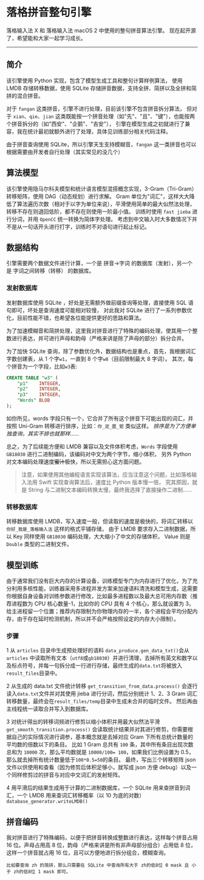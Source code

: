 # 落格拼音整句引擎

落格输入法 X 和 落格输入法 macOS 2 中使用的整句拼音算法引擎。
现在起开源了，希望能和大家一起学习成长。

---

## 简介

该引擎使用 Python 实现，包含了模型生成工具和整句计算样例算法，
使用 LMDB 存储转移数据，使用 SQLite 存储拼音数据，支持全拼、简拼以及全拼和简拼的混合拼音。

对于 `fangan` 这类拼音，引擎不进行处理，目前该引擎不包含拼音拆分算法，
但对于 `xian`、`qie`、`jian` 这类既能按一个拼音处理（如"先"、"且"、"键"），也能按两个拼音拆分的（如"西安"、"企鹅"、"吉安"），
引擎在模型生成之初就进行了兼容，我在统计最初就额外进行了处理，具体见训练部分相关代码注释。

由于拼音查询使用 SQLite，所以引擎天生支持模糊音，`fangan` 这一类拼音也可以根据需要由开发者自行处理（其实常见的没几个）

## 算法模型

该引擎使用隐马尔科夫模型和统计语言模型混搭概念实现，3-Gram（Tri-Gram）转移矩阵，使用 DAG（动态规划）进行求解。
Gram 单位为"词汇"，这样大大降低了算法遍历次数（相对于以字为单位来说），平滑使用简单的最大似然法处理，转移不存在则退回低阶，都不存在则使用一阶最小值。
训练时使用 `fast jieba` 进行分词，并用 `OpenCC` 统一转换为简体字处理。
考虑到中文输入时大多数情况下并不是从一句话开头进行打字，训练时不对语句进行起止标记。

## 数据结构

引擎需要两个数据文件进行计算，一个是 拼音->字词 的数据库（发射），另一个是 字词之间转移（转移） 的数据库。

### 发射数据库

发射数据库使用 SQLite ，好处是无需额外做前缀查询等处理，直接使用 SQL 语句即可，坏处是查询速度可能相对较慢，
对此我对 SQLite 进行了一系列参数优化，目前性能不错，也希望各位能提供更好的思路和算法。

为了加速模糊音和简拼处理，这里我对拼音进行了特殊的编码处理，使其用一个整数进行表达，并可进行声母和韵母（严格来讲是除了声母的部分）拆分合并。

为了加快 SQLite 查询，除了参数优化外，数据结构也是重点，首先，我根据词汇字数创建表，从 1 个字`w1`，一直到 8 个字`w8`（目前限制最大 8 字词）。
其次，每个拼音为一个字段，比如`w3`表:
```sql
CREATE TABLE "w3" (
	"p1"	INTEGER,
	"p2"	INTEGER,
	"p3"	INTEGER,
	"Words"	BLOB
);
```
如你所见，words 字段只有一个，它合并了所有这个拼音下可能出现的词汇，并按照 Uni-Gram 转移进行排序，比如：`你_泥_匿_铌` 类似这样。
_排序是为了方便单独查询，其实不排也就那样……_

总之，为了后续能方便和 LMDB 兼容以及文件体积考虑，`Words` 字段使用 `GB18030` 进行二进制编码，该编码对中文为两个字节，缩小体积，
另外 Python 对文本编码处理速度~~蜜汁~~极快，所以无需担心这方面问题。

>注意，如果使用其他编程语言实现该算法，应当注意这个问题，比如落格输入法用 Swift 实现查询算法后，速度比 Python 版本慢一倍，
>究其原因，就是 String 与二进制文本编码转换太慢，最终我选择了直接操作二进制……

### 转移数据库

转移数据库使用 LMDB，写入速度一般，但读取的速度是极快的，将词汇转移以 `你好_我是_落格输入法` 这样的格式平铺存储，
由于 LMDB 要求存入二进制数据，所以 Key 同样使用 `GB18030` 编码处理，大大缩小了中文的存储体积， Value 则是 `Double` 类型的二进制文件。

## 模型训练

由于通常我们没有巨大内存的计算设备，训练模型专门为内存进行了优化，为了充分利用多核性能，训练器采用多进程并发方案来加速语料清洗和模型生成，这需要你根据自身设备对训练参数进行修改，比如最多进程数以及最大总可用内存数（推荐进程数为 CPU 核心数量-1，比如你的 CPU 具有 4 个核心，那么就设置为 3，给主进程留一个位置；推荐内存限制为你物理内存的一半，各个进程会平均分配内存，由于存在延时检测机制，所以并不会严格按照设定的内存大小限制）。

### 步骤
1 从 `articles` 目录中生成预处理好的语料
`data_produce.gen_data_txt()`会从 `articles` 中读取所有文本（`utf8`或`gb18030`）并进行清理，去掉所有英文和数字以及标点符号，并每一句拆分成一行进行存储，最终生成的`data.txt`将被放入`result_files`目录中。


2 从生成的 data.txt 文件统计转移
`get_transition_from_data.process()` 会逐行读入`data.txt`文件并对其使用 jieba 进行分词，然后分别统计 1、2、3 Gram 词汇转移数量，最终会在`result_files/temp`目录中生成未合并的临时文件。
然后再由主线程统一读取合并写入到数据库。


3 对统计得出的转移词频进行修剪以缩小体积并用最大似然法平滑
`get_smooth_transition.process()` 会读取统计结果并对其进行修剪，你需要根据自己的实际情况进行调参，基本概念就是去掉对应 Gram 下所有总统计数量的平均数的倍数以下的条目。
	比如 1 Gram 总共有 `100` 条，其中所有条目出现次数总和为 `10000` 次，那么平均数就是 `10000/100= 100`，如果我们比例设置为 0.5，那么就去掉所有统计数量低于`100*0.5=50`的条目。
最终，写出三个转移矩阵 json 文件以供使用和查看（因为修剪后体积足够小，就写成 json 方便 debug）以及一个同样修剪过的拼音与对应中文词汇的发射矩阵。


4 用平滑后的结果生成用于计算的二进制数据库，一个 SQLite 用来查拼音到词汇，一个 LMDB 用来查词汇转移概率（以 10 为底的对数）
`database_generator.writeLMDB()`

## 拼音编码

我对拼音进行了特殊编码，以便于把拼音转换成整数进行表达，这样每个拼音占用 16 位。声母占用高 8 位，韵母（严格来讲是所有非声母部分组合）占用低 8 位，这样一个拼音就占用 16 位，且可以方便地进行拆分组合，模糊查询。

	比如要查询 zh 的简拼，那么只需要在 SQLite 中查询所有大于 zh的低8位 0 mask 且 小于 zh的低8位 1 mask 即可。